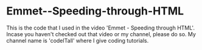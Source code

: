 # Emmet--Speeding-through-HTML
This is the code that I used in the video 'Emmet - Speeding through HTML'. Incase you haven't checked out that video or my channel, please do so. My channel name is 'codeITall' where I give coding tutorials. 
